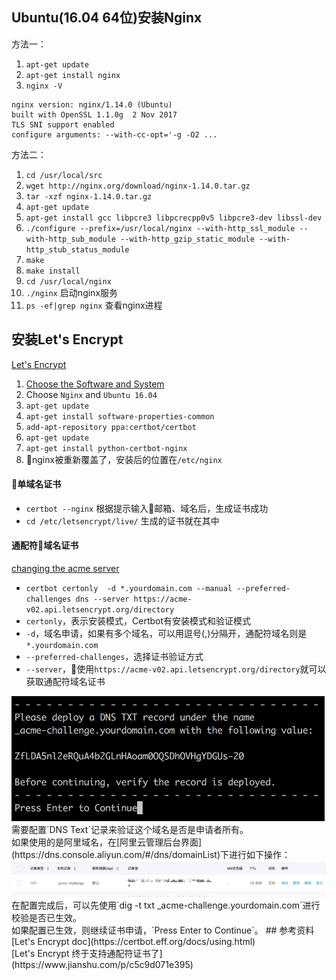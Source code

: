 ## Ubuntu(16.04 64位)安装Nginx
方法一：
1. `apt-get update`
2. `apt-get install nginx`
3. `nginx -V`
```
nginx version: nginx/1.14.0 (Ubuntu)
built with OpenSSL 1.1.0g  2 Nov 2017
TLS SNI support enabled
configure arguments: --with-cc-opt='-g -O2 ...
```

方法二：
1. `cd /usr/local/src`
2. `wget http://nginx.org/download/nginx-1.14.0.tar.gz`
3. `tar -xzf nginx-1.14.0.tar.gz`
4. `apt-get update`
5. `apt-get install gcc libpcre3 libpcrecpp0v5 libpcre3-dev libssl-dev`
6. `./configure --prefix=/usr/local/nginx --with-http_ssl_module --with-http_sub_module --with-http_gzip_static_module --with-http_stub_status_module`
7. `make`
8. `make install`
9. `cd /usr/local/nginx`
10. `./nginx`  启动nginx服务
11. `ps -ef|grep nginx` 查看nginx进程
## 安装Let's Encrypt
[Let's Encrypt](https://letsencrypt.org/getting-started/)
1. [Choose the Software and System](https://certbot.eff.org/)
2. Choose `Nginx` and `Ubuntu 16.04` 
3. `apt-get update`
4. `apt-get install software-properties-common`
5. `add-apt-repository ppa:certbot/certbot`
6. `apt-get update`
7. `apt-get install python-certbot-nginx`
8. nginx被重新覆盖了，安装后的位置在`/etc/nginx`
#### 单域名证书
* `certbot --nginx` 根据提示输入邮箱、域名后，生成证书成功
* `cd /etc/letsencrypt/live/` 生成的证书就在其中

#### 通配符域名证书
[changing the acme server](https://certbot.eff.org/docs/using.html#changing-the-acme-server)
* `certbot certonly  -d *.yourdomain.com --manual --preferred-challenges dns --server https://acme-v02.api.letsencrypt.org/directory`<br>
* `certonly`，表示安装模式，Certbot有安装模式和验证模式
* `-d`，域名申请，如果有多个域名，可以用逗号(,)分隔开，通配符域名则是`*.yourdomain.com`
* `--preferred-challenges`，选择证书验证方式
* `--server`，使用`https://acme-v02.api.letsencrypt.org/directory`就可以获取通配符域名证书
<img src="image1.png" style="max-height:200px;">
需要配置`DNS Text`记录来验证这个域名是否是申请者所有。<br>
如果使用的是阿里域名，在[阿里云管理后台界面](https://dns.console.aliyun.com/#/dns/domainList)下进行如下操作：
<img src="acme.jpg" style="max-height:200px;">
在配置完成后，可以先使用`dig  -t txt  _acme-challenge.yourdomain.com`进行校验是否已生效。<br>
如果配置已生效，则继续证书申请，`Press Enter to Continue`。
## 参考资料
[Let's Encrypt doc](https://certbot.eff.org/docs/using.html)<br>
[Let's Encrypt 终于支持通配符证书了](https://www.jianshu.com/p/c5c9d071e395)
